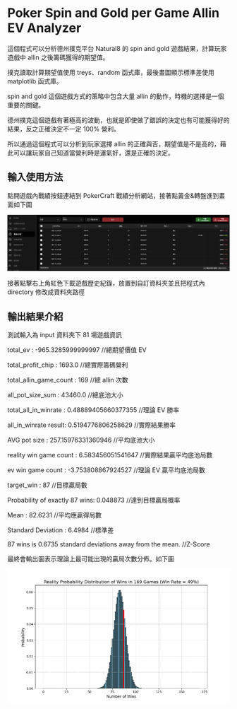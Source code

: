 # Poker Spin and Gold per Game Allin EV Analyzer

這個程式可以分析德州撲克平台 Natural8 的 spin and gold 遊戲結果，計算玩家遊戲中 allin 之後籌碼獲得的期望值。

撲克讀取計算期望值使用 treys、random 函式庫，最後畫圖顯示標準差使用 matplotlib 函式庫。

spin and gold 這個遊戲方式的策略中包含大量 allin 的動作，時機的選擇是一個重要的關鍵。

德州撲克這個遊戲有著極高的波動，也就是即使做了錯誤的決定也有可能獲得好的結果，反之正確決定不一定 100% 營利。

所以通過這個程式可以分析到玩家選擇 allin 的正確與否，期望值是不是高的，藉此可以讓玩家自己知道當營利時是運氣好，還是正確的決定。

## 輸入使用方法

點開遊戲內戰績按鈕連結到 PokerCraft 戰績分析網站，接著點黃金&轉盤進到畫面如下圖

![image](https://github.com/kenchang890410/poker-spin-and-go-per-game-allin-ev-analyze/blob/aba5c142076a7ce9fe9a4bcc75053515c59b326f/PokerCraft.png)

接著點擊右上角紅色下載遊戲歷史紀錄，放置到自訂資料夾並且把程式內 directory 修改成資料夾路徑

## 輸出結果介紹

測試輸入為 input 資料夾下 81 場遊戲資訊

total_ev :  -965.3285999999997 //總期望價值 EV

total_profit_chip :  1693.0 //總實際籌碼營利

total_allin_game_count :  169 //總 allin 次數

all_pot_size_sum :  43460.0 //總底池大小

total_all_in_winrate :  0.48889405660377355 //理論 EV 勝率

all_in_winrate result:  0.5194776806258629 //實際結果勝率

AVG pot size :  257.15976331360946 //平均底池大小

reality win game count :  6.583456051541647 //實際結果贏平均底池局數

ev win game count :  -3.753808867924527 //理論 EV 贏平均底池局數

target_win :  87 //目標贏局數

Probability of exactly 87 wins: 0.048873 //達到目標贏局概率

Mean : 82.6231 //平均應贏得局數

Standard Deviation : 6.4984 //標準差

87 wins is 0.6735 standard deviations away from the mean. //Z-Score

最終會輸出圖表示理論上最可能出現的贏局次數分佈。如下圖

![image](https://github.com/kenchang890410/poker-spin-and-go-per-game-allin-ev-analyze/blob/1e6f32cd6a0bcf6761d530511e327004fff93010/distribution.png)
